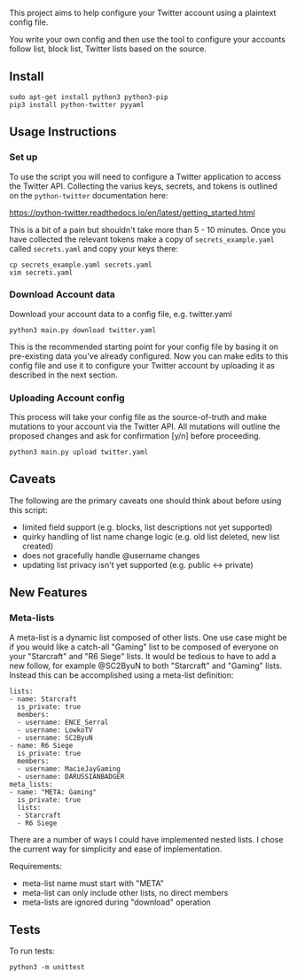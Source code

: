 This project aims to help configure your Twitter account using a plaintext
config file.

You write your own config and then use the tool to configure your accounts
follow list, block list, Twitter lists based on the source.

## Install

```
sudo apt-get install python3 python3-pip
pip3 install python-twitter pyyaml
```

## Usage Instructions

### Set up

To use the script you will need to configure a Twitter application to access
the Twitter API. Collecting the varius keys, secrets, and tokens is outlined
on the `python-twitter` documentation here:

https://python-twitter.readthedocs.io/en/latest/getting_started.html

This is a bit of a pain but shouldn't take more than 5 - 10 minutes. Once you
have collected the relevant tokens make a copy of `secrets_example.yaml`
called `secrets.yaml` and copy your keys there:

```
cp secrets_example.yaml secrets.yaml
vim secrets.yaml
```

### Download Account data

Download your account data to a config file, e.g. twitter.yaml

```
python3 main.py download twitter.yaml
```

This is the recommended starting point for your config file by basing it on
pre-existing data you've already configured. Now you can make edits to this
config file and use it to configure your Twitter account by uploading it
as described in the next section.

### Uploading Account config

This process will take your config file as the source-of-truth and make
mutations to your account via the Twitter API. All mutations will outline the
proposed changes and ask for confirmation [y/n] before proceeding.

```
python3 main.py upload twitter.yaml
```

## Caveats

The following are the primary caveats one should think about before using this
script:

*   limited field support (e.g. blocks, list descriptions not yet supported)
*   quirky handling of list name change logic (e.g. old list deleted, new list created)
*   does not gracefully handle @username changes
*   updating list privacy isn't yet supported (e.g. public <-> private)

## New Features

### Meta-lists

A meta-list is a dynamic list composed of other lists. One use case might be if
you would like a catch-all "Gaming" list to be composed of everyone on your
"Starcraft" and "R6 Siege" lists. It would be tedious to have to add a new
follow, for example @SC2ByuN to both "Starcraft" and "Gaming" lists. Instead
this can be accomplished using a meta-list definition:

```
lists:
- name: Starcraft
  is_private: true
  members:
  - username: ENCE_Serral
  - username: LowkoTV
  - username: SC2ByuN
- name: R6 Siege
  is_private: true
  members:
  - username: MacieJayGaming
  - username: DARUSSIANBADGER
meta_lists:
- name: "META: Gaming"
  is_private: true
  lists:
  - Starcraft
  - R6 Siege
```

There are a number of ways I could have implemented nested lists. I chose the
current way for simplicity and ease of implementation.

Requirements:

* meta-list name must start with "META"
* meta-list can only include other lists, no direct members
* meta-lists are ignored during "download" operation

## Tests

To run tests:

```
python3 -m unittest
```
